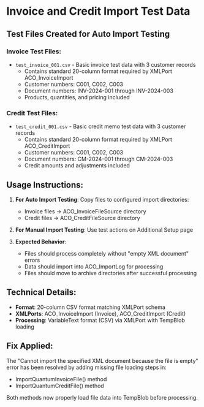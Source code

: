# Invoice and Credit Import Test Data

## Test Files Created for Auto Import Testing

### Invoice Test Files:
- `test_invoice_001.csv` - Basic invoice test data with 3 customer records
  - Contains standard 20-column format required by XMLPort ACO_InvoiceImport
  - Customer numbers: C001, C002, C003
  - Document numbers: INV-2024-001 through INV-2024-003
  - Products, quantities, and pricing included

### Credit Test Files:
- `test_credit_001.csv` - Basic credit memo test data with 3 customer records
  - Contains standard 20-column format required by XMLPort ACO_CreditImport
  - Customer numbers: C001, C002, C003
  - Document numbers: CM-2024-001 through CM-2024-003
  - Credit amounts and adjustments included

## Usage Instructions:

1. **For Auto Import Testing**: Copy files to configured import directories:
   - Invoice files → ACO_InvoiceFileSource directory
   - Credit files → ACO_CreditFileSource directory

2. **For Manual Import Testing**: Use test actions on Additional Setup page

3. **Expected Behavior**: 
   - Files should process completely without "empty XML document" errors
   - Data should import into ACO_ImportLog for processing
   - Files should move to archive directories after successful processing

## Technical Details:

- **Format**: 20-column CSV format matching XMLPort schema
- **XMLPorts**: ACO_InvoiceImport (Invoice), ACO_CreditImport (Credit)
- **Processing**: VariableText format (CSV) via XMLPort with TempBlob loading

## Fix Applied:

The "Cannot import the specified XML document because the file is empty" error has been resolved by adding missing file loading steps in:
- ImportQuantumInvoiceFile() method
- ImportQuantumCreditFile() method

Both methods now properly load file data into TempBlob before processing.
